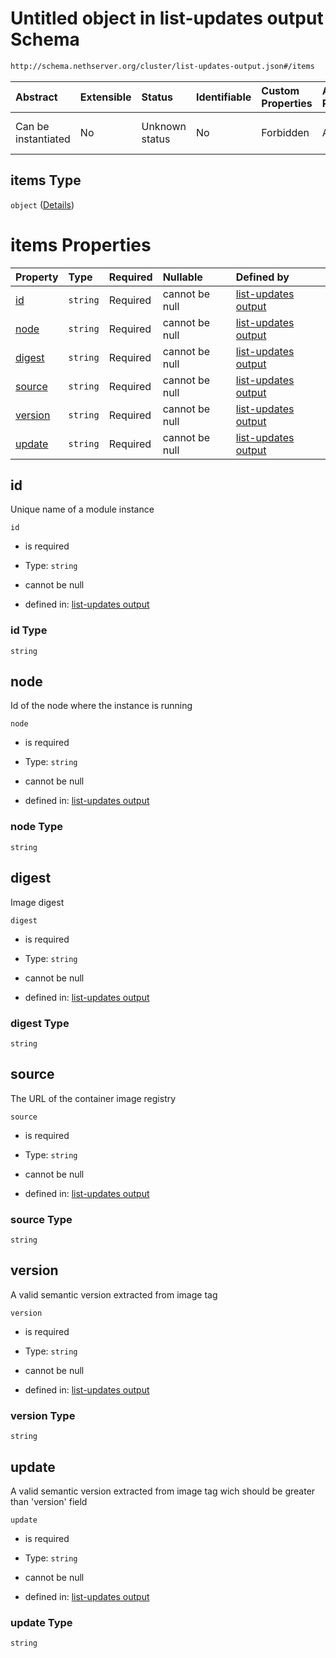 # Untitled object in list-updates output Schema

```txt
http://schema.nethserver.org/cluster/list-updates-output.json#/items
```



| Abstract            | Extensible | Status         | Identifiable | Custom Properties | Additional Properties | Access Restrictions | Defined In                                                                            |
| :------------------ | :--------- | :------------- | :----------- | :---------------- | :-------------------- | :------------------ | :------------------------------------------------------------------------------------ |
| Can be instantiated | No         | Unknown status | No           | Forbidden         | Allowed               | none                | [list-updates-output.json\*](cluster/list-updates-output.json "open original schema") |

## items Type

`object` ([Details](list-updates-output-items.md))

# items Properties

| Property            | Type     | Required | Nullable       | Defined by                                                                                                                                                       |
| :------------------ | :------- | :------- | :------------- | :--------------------------------------------------------------------------------------------------------------------------------------------------------------- |
| [id](#id)           | `string` | Required | cannot be null | [list-updates output](list-updates-output-items-properties-id.md "http://schema.nethserver.org/cluster/list-updates-output.json#/items/properties/id")           |
| [node](#node)       | `string` | Required | cannot be null | [list-updates output](list-updates-output-items-properties-node.md "http://schema.nethserver.org/cluster/list-updates-output.json#/items/properties/node")       |
| [digest](#digest)   | `string` | Required | cannot be null | [list-updates output](list-updates-output-items-properties-digest.md "http://schema.nethserver.org/cluster/list-updates-output.json#/items/properties/digest")   |
| [source](#source)   | `string` | Required | cannot be null | [list-updates output](list-updates-output-items-properties-source.md "http://schema.nethserver.org/cluster/list-updates-output.json#/items/properties/source")   |
| [version](#version) | `string` | Required | cannot be null | [list-updates output](list-updates-output-items-properties-version.md "http://schema.nethserver.org/cluster/list-updates-output.json#/items/properties/version") |
| [update](#update)   | `string` | Required | cannot be null | [list-updates output](list-updates-output-items-properties-update.md "http://schema.nethserver.org/cluster/list-updates-output.json#/items/properties/update")   |

## id

Unique name of a module instance

`id`

* is required

* Type: `string`

* cannot be null

* defined in: [list-updates output](list-updates-output-items-properties-id.md "http://schema.nethserver.org/cluster/list-updates-output.json#/items/properties/id")

### id Type

`string`

## node

Id of the node where the instance is running

`node`

* is required

* Type: `string`

* cannot be null

* defined in: [list-updates output](list-updates-output-items-properties-node.md "http://schema.nethserver.org/cluster/list-updates-output.json#/items/properties/node")

### node Type

`string`

## digest

Image digest

`digest`

* is required

* Type: `string`

* cannot be null

* defined in: [list-updates output](list-updates-output-items-properties-digest.md "http://schema.nethserver.org/cluster/list-updates-output.json#/items/properties/digest")

### digest Type

`string`

## source

The URL of the container image registry

`source`

* is required

* Type: `string`

* cannot be null

* defined in: [list-updates output](list-updates-output-items-properties-source.md "http://schema.nethserver.org/cluster/list-updates-output.json#/items/properties/source")

### source Type

`string`

## version

A valid semantic version extracted from image tag

`version`

* is required

* Type: `string`

* cannot be null

* defined in: [list-updates output](list-updates-output-items-properties-version.md "http://schema.nethserver.org/cluster/list-updates-output.json#/items/properties/version")

### version Type

`string`

## update

A valid semantic version extracted from image tag wich should be greater than 'version' field

`update`

* is required

* Type: `string`

* cannot be null

* defined in: [list-updates output](list-updates-output-items-properties-update.md "http://schema.nethserver.org/cluster/list-updates-output.json#/items/properties/update")

### update Type

`string`
